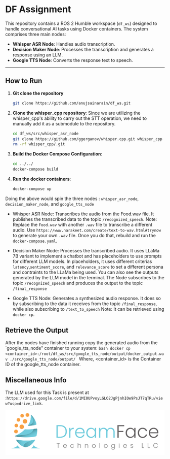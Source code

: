 # DF Assignment

This repository contains a ROS 2 Humble workspace (`df_ws`) designed to handle conversational AI tasks using Docker containers. The system comprises three main nodes:
- **Whisper ASR Node**: Handles audio transcription.
- **Decision Maker Node**: Processes the transcription and generates a response using an LLM.
- **Google TTS Node**: Converts the response text to speech.

---

## **How to Run**

1. **Git clone the repository**
    ```bash
    git clone https://github.com/anujsainarain/df_ws.git
    ```

2. **Clone the whisper_cpp repository**:
Since we are utilizing the whisper_cpp's ability to carry out the STT operation, we need to manually add it as a submodule to the repository.

    ```bash
    cd df_ws/src/whisper_asr_node
    git clone https://github.com/ggerganov/whisper.cpp.git whisper_cpp
    rm -rf whisper_cpp/.git
    ```

3. **Build the Docker Compose Configuration**:
   ```bash
   cd ../../
   docker-compose build
   ```
     
4. **Run the docker containers**:
   ```bash
   docker-compose up
   ```

Doing the above would spin the three nodes : `whisper_asr_node`, `decision_maker_node`, and `google_tts_node`

 - Whisper ASR Node: Transcribes the audio from the Food.wav file. It publishes the transcribed data to the topic `/recognized_speech`.
        Note: Replace the `Food.wav` with another `.wav` file to transcribe a different audio. Use `https://www.narakeet.com/create/text-to-wav.html#trynow` to generate your own `.wav` file. Once you do that, rebuild and run the `docker-compose.yaml`. 

 - Decision Maker Node: Processes the transcribed audio. It uses LLaMa 7B variant to implement a chatbot and has placeholders to use prompts for different LLM models. In placeholders, it uses different criterias `latency`,`sentiment_score`, and `relevance_score` to set a different persona and contraints to the LLaMa being used. You can also see the outputs generated by the LLM model in the terminal. The Node subscribes to the topic `/recognized_speech` and produces the output to the topic `/final_response`
 - Google TTS Node: Generates a synthesized audio response. It does so by subscribing to the data it receives from the topic `/final_response`, while also subscribing to `/text_to_speech`
        Note: It can be retrieved using `docker cp`.


## Retrieve the Output
After the nodes have finished running copy the generated audio from the `google_tts_node" container to your system:
    ```bash
    docker cp <container_id>:/root/df_ws/src/google_tts_node/output/docker_output.wav ./src/google_tts_node/output/
    ```
Where, <container_id> is the Container ID of the google_tts_node container.


## Miscellaneous Info 

The LLM used for this Task is present at :`https://drive.google.com/file/d/1MI0UPvoyLGLO2JgPjnhIOe9PsJT7qTRu/view?usp=drive_link`.

![DF Logo](DF_logo.png)
